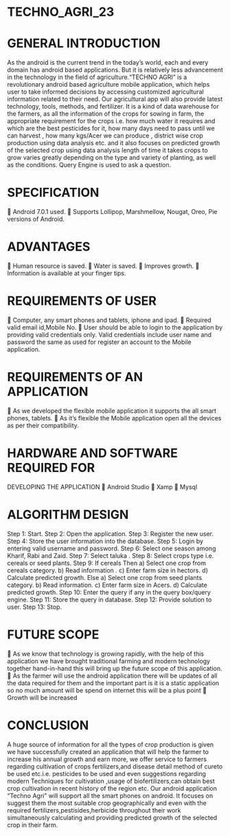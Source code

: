 # TECHNO_AGRI_23

# GENERAL INTRODUCTION
As the android is the current trend in the today’s world, each and every
domain has android based applications. But it is relatively less advancement in
the technology in the field of agriculture.“TECHNO AGRI” is a revolutionary
android based agriculture mobile application, which helps user to take
informed decisions by accessing customized agricultural information
related to their need. Our agricultural app will also provide latest technology,
tools, methods, and fertilizer.
It is a kind of data warehouse for the farmers, as all the information
of the crops for sowing in farm, the appropriate requirement for the crops i.e.
how much water it requires and which are the best pesticides for it, how many
days need to pass until we can harvest , how many kgs/Acer we can produce ,
district wise crop production using data analysis etc. and it also focuses on
predicted growth of the selected crop using data analysis length of time it
takes crops to grow varies greatly depending on the type and variety of
planting, as well as the conditions. Query Engine is used to ask a question.

# SPECIFICATION
 Android 7.0.1 used.
 Supports Lollipop, Marshmellow, Nougat, Oreo, Pie versions of Android.

# ADVANTAGES
 Human resource is saved.
 Water is saved.
 Improves growth.
 Information is available at your finger tips.

# REQUIREMENTS OF USER
 Computer, any smart phones and tablets, iphone and ipad.
 Required valid email id,Mobile No.
 User should be able to login to the application by providing valid
credentials only. Valid credentials include user name and password the
same as used for register an account to the Mobile application.

# REQUIREMENTS OF AN APPLICATION
 As we developed the flexible mobile application it supports the all
smart phones, tablets.
 As it’s flexible the Mobile application open all the devices as per
their compatibility.

# HARDWARE AND SOFTWARE REQUIRED FOR
DEVELOPING THE APPLICATION
 Android Studio
 Xamp
 Mysql

# ALGORITHM DESIGN
Step 1: Start.
Step 2: Open the application.
Step 3: Register the new user.
Step 4: Store the user information into the database.
Step 5: Login by entering valid username and password.
Step 6: Select one season among Kharif, Rabi and Zaid.
Step 7: Select taluka .
Step 8: Select crops type i.e. cereals or seed plants.
Step 9: If cereals
Then
a) Select one crop from cereals category.
b) Read information .
c) Enter farm size in hectors.
d) Calculate predicted growth.
Else
a) Select one crop from seed plants category.
b) Read information.
c) Enter farm size in Acers.
d) Calculate predicted growth.
Step 10: Enter the query if any in the query box/query engine.
Step 11: Store the query in database.
Step 12: Provide solution to user.
Step 13: Stop.
# FUTURE SCOPE
 As we know that technology is growing rapidly, with the help of this
application we have brought traditional farming and modern technology
together hand-in-hand this will bring up the future scope of this
application.
 As the farmer will use the android application there will be updates of
all the data required for them and the important part is it is a static
application so no much amount will be spend on internet this will be a
plus point
 Growth will be increased

# CONCLUSION
A huge source of information for all the types of crop production is
given we have successfully created an application that will help the farmer to
increase his annual growth and earn more, we offer service to farmers
regarding cultivation of crops fertilizers,and disease detail method of cureto
be used etc.i.e. pesticides to be used and even suggestions regarding modern
Techniques for cultivation ,usage of biofertilizers,can obtain best crop
cultivation in recent history of the region etc. Our android application
“Techno Agri” will support all the smart phones on android. It focuses on
suggest them the most suitable crop geographically and even with the required
fertilizers,pestisides,herbicide throughout their work simultaneously
calculating and providing predicted growth of the selected crop in their farm.


